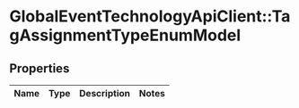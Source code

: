 # GlobalEventTechnologyApiClient::TagAssignmentTypeEnumModel

## Properties
Name | Type | Description | Notes
------------ | ------------- | ------------- | -------------

